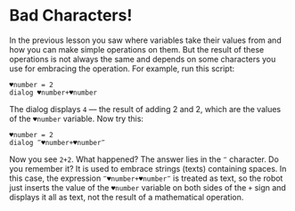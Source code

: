# Bad Characters!

In the previous lesson you saw where variables take their values from and how you can make simple operations on them. But the result of these operations is not always the same and depends on some characters you use for embracing the operation. For example, run this script:

```G1ANT
♥number = 2
dialog ♥number+♥number
```

The dialog displays `4` — the result of adding 2 and 2, which are the values of the `♥number` variable. Now try this:

```G1ANT
♥number = 2
dialog ‴♥number+♥number‴
```

Now you see `2+2`. What happened? The answer lies in the `‴` character. Do you remember it? It is used to embrace strings (texts) containing spaces. In this case, the expression `‴♥number+♥number‴` is treated as text, so the robot just inserts the value of the `♥number` variable on both sides of the `+` sign and displays it all as text, not the result of a mathematical operation.

